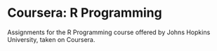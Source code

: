 # Coursera: R Programming
Assignments for the R Programming course offered by Johns Hopkins University, taken on Coursera.
